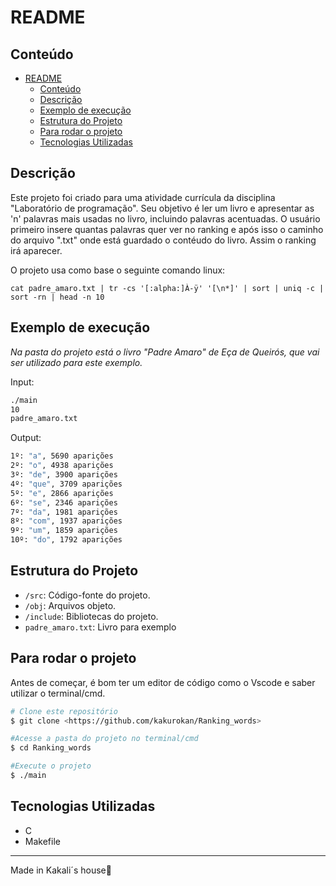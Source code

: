 # README

## Conteúdo

- [README](#readme)
  - [Conteúdo](#conteúdo)
  - [Descrição](#descrição)
  - [Exemplo de execução](#exemplo-de-execução)
  - [Estrutura do Projeto](#estrutura-do-projeto)
  - [Para rodar o projeto](#para-rodar-o-projeto)
  - [Tecnologias Utilizadas](#tecnologias-utilizadas)

## Descrição

Este projeto foi criado para uma atividade currícula da disciplina "Laboratório de programação". Seu objetivo é ler um livro e apresentar as 'n' palavras mais usadas no livro, incluindo palavras acentuadas. O usuário primeiro insere quantas palavras quer ver no ranking e após isso o caminho do arquivo ".txt" onde está guardado o contéudo do livro. Assim o ranking irá aparecer.

O projeto usa como base o seguinte comando linux:

`cat padre_amaro.txt | tr -cs '[:alpha:]À-ÿ' '[\n*]' | sort | uniq -c | sort -rn | head -n 10`

## Exemplo de execução

*Na pasta do projeto está o livro "Padre Amaro" de Eça de Queirós, que vai ser utilizado para este exemplo.*

Input:

```bash
./main 
10
padre_amaro.txt
```

Output:

```bash
1º: "a", 5690 aparições
2º: "o", 4938 aparições
3º: "de", 3900 aparições
4º: "que", 3709 aparições
5º: "e", 2866 aparições
6º: "se", 2346 aparições
7º: "da", 1981 aparições
8º: "com", 1937 aparições
9º: "um", 1859 aparições
10º: "do", 1792 aparições
```

## Estrutura do Projeto

- `/src`: Código-fonte do projeto.
- `/obj`: Arquivos objeto.
- `/include`: Bibliotecas do projeto.
- `padre_amaro.txt`: Livro para exemplo

## Para rodar o projeto

Antes de começar, é bom ter um editor de código como o Vscode e saber utilizar o terminal/cmd.

```bash
# Clone este repositório
$ git clone <https://github.com/kakurokan/Ranking_words>

#Acesse a pasta do projeto no terminal/cmd
$ cd Ranking_words

#Execute o projeto
$ ./main
```

## Tecnologias Utilizadas

- C
- Makefile

---

Made in Kakali´s house👋
